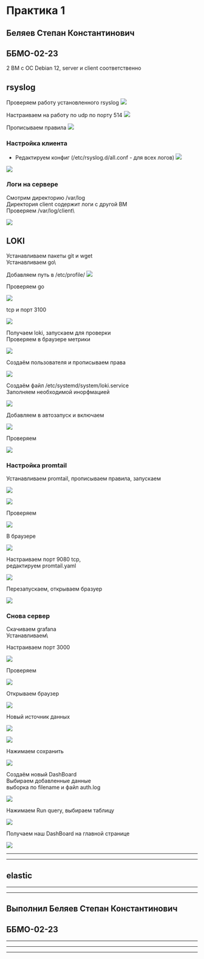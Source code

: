 # Практика 1
## Беляев Степан Константинович
## ББМО-02-23

2 ВМ c ОС Debian 12, server и client соответственно


## rsyslog


Проверяем работу установленного rsyslog
![](images/1.png)

Настраиваем на работу по udp по порту 514
![](images/4.png)

Прописываем правила
![](images/2.png)



### Настройка клиента

- Редактируем конфиг (/etc/rsyslog.d/all.conf - для всех логов)
![](images/5.png)

![](images/6.png)

### Логи на сервере

Смотрим директорию /var/log\
Директория client содержит логи с другой ВМ\
Проверяем  /var/log/client\

![](images/7.png)


## LOKI

Устанавливаем пакеты git и wget\
Устанавливаем go\


Добавляем путь в /etc/profile/
![](images/8.png)

Проверяем go

![](images/9.png)

 tcp и порт 3100

![](images/10.png)

Получаем loki, запускаем для проверки\
Проверяем в браузере метрики

![](images/12.png)

Cоздаём пользователя и прописываем права

![](images/13.png)

Создаём файл /etc/systemd/system/loki.service\
Заполняем необходимой инорфмацией

![](images/14.png)

Добавляем в автозапуск и включаем

![](images/15.png)

Проверяем 

![](images/16.png)


### Настройка promtail

Устанавливаем promtail, прописываем правила, запускаем

![](images/18.png)

![](images/19.png)

Проверяем 

![](images/20.png)

B браузере

![](images/21.png)

Настраиваем порт 9080 tcp,\
редактируем promtail.yaml

![](images/22.png)

Перезапускаем, открываем бразуер

![](images/23.png)

### Снова сервер

Скачиваем grafana\
Устанавливаем\

Настраиваем порт 3000

![](images/25.png)

Проверяем

![](images/26.png)

Открываем браузер

![](images/27.png)

Новый источник данных

![](images/28.png)

![](images/29.png)

Нажимаем сохранить

![](images/29.png)

Создаём новый DashBoard\
Выбираем добавленные данные\
выборка по filename и файл auth.log

![](images/32.png)

Нажимаем Run query, выбираем таблицу

![](images/33.png)

Получаем наш DashBoard на главной странице

![](images/34.png)


___
___
## elastic
___

___
## Выполнил Беляев Степан Константинович
## ББМО-02-23
___
___
___